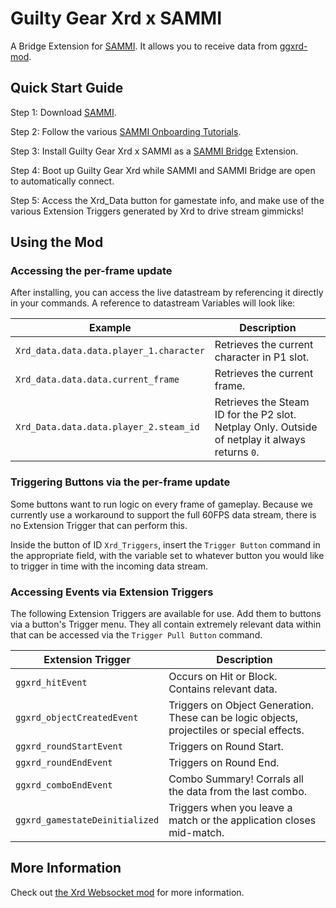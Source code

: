 # Guilty Gear Xrd x SAMMI

A Bridge Extension for [SAMMI](https://sammi.solutions). It allows you to receive data from [ggxrd-mod](https://github.com/super-continent/ggxrd-mod). 

## Quick Start Guide

Step 1: Download [SAMMI](https://sammi.solutions).

Step 2: Follow the various [SAMMI Onboarding Tutorials](https://sammi.solutions/docs/getting-started/step-by-step).

Step 3: Install Guilty Gear Xrd x SAMMI as a [SAMMI Bridge](https://sammi.solutions/docs/bridge) Extension.

Step 4: Boot up Guilty Gear Xrd while SAMMI and SAMMI Bridge are open to automatically connect.

Step 5: Access the Xrd_Data button for gamestate info, and make use of the various Extension Triggers generated by Xrd to drive stream gimmicks!

## Using the Mod
### Accessing the per-frame update
After installing, you can access the live datastream by referencing it directly in your commands. A reference to datastream Variables will look like:

| Example | Description |
| --- | --- |
| `Xrd_data.data.data.player_1.character` | Retrieves the current character in P1 slot. |
| `Xrd_data.data.data.current_frame` | Retrieves the current frame. |
| `Xrd_Data.data.data.player_2.steam_id` | Retrieves the Steam ID for the P2 slot. Netplay Only. Outside of netplay it always returns `0`. |

### Triggering Buttons via the per-frame update
Some buttons want to run logic on every frame of gameplay. Because we currently use a workaround to support the full 60FPS data stream, there is no Extension Trigger that can perform this.

Inside the button of ID `Xrd_Triggers`, insert the `Trigger Button` command in the appropriate field, with the variable set to whatever button you would like to trigger in time with the incoming data stream.

### Accessing Events via Extension Triggers
The following Extension Triggers are available for use. Add them to buttons via a button's Trigger menu. They all contain extremely relevant data within that can be accessed via the `Trigger Pull Button` command.

| Extension Trigger | Description |
| --- | --- |
| `ggxrd_hitEvent` | Occurs on Hit or Block. Contains relevant data. |
| `ggxrd_objectCreatedEvent` | Triggers on Object Generation. These can be logic objects, projectiles or special effects. |
| `ggxrd_roundStartEvent` | Triggers on Round Start. |
| `ggxrd_roundEndEvent` | Triggers on Round End. |
| `ggxrd_comboEndEvent` | Combo Summary! Corrals all the data from the last combo. |
| `ggxrd_gamestateDeinitialized` | Triggers when you leave a match or the application closes mid-match. |

## More Information

Check out [the Xrd Websocket mod](https://github.com/super-continent/ggxrd-mod) for more information.
